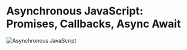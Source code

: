 # Asynchronous JavaScript: Promises, Callbacks, Async Await

![Asynchronous JavaScript](https://img-c.udemycdn.com/course/240x135/2088586_2981_3.jpg)
